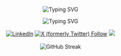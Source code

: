 <div align="center">

![Typing SVG](https://readme-typing-svg.demolab.com?font=Prompt&weight=600&size=28&duration=1&pause=1000&color=23B8FF&center=true&vCenter=true&repeat=false&width=435&lines=Jibran+Khursheed)

![Typing SVG](https://readme-typing-svg.demolab.com?font=Prompt&weight=300&size=23&duration=2000&pause=1000&color=23B8FF&center=true&vCenter=true&width=435&lines=Android+Developer;JAVA+%7C+Kotlin+%7C+MVVM;REST+API+%7C+Room+%7C+Firebase;JSON+%7C+DI+%7C+Git)

[![LinkedIn](https://img.shields.io/badge/linkedin-%230077B5.svg?style=for-the-badge&logo=linkedin&logoColor=white)](https://www.linkedin.com/in/jibrankhursheed)
[![X (formerly Twitter) Follow](https://img.shields.io/twitter/follow/jibrankhursheed?label=Follow&style=for-the-badge&logo=x&logoColor=white&labelColor=black&color=black)](https://www.twitter.com/jibrankhursheed)
![](https://komarev.com/ghpvc/?username=jibrankhursheed&style=for-the-badge)
<br><br>
![GitHub Streak](https://github-readme-streak-stats.herokuapp.com?user=jibrankhursheed&theme=transparent)


</div>


